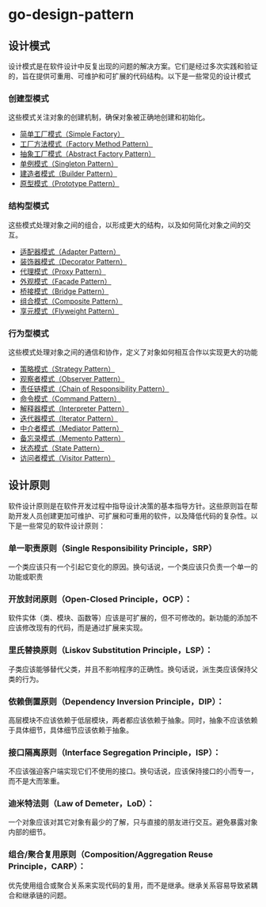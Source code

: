 # go-design-pattern

## 设计模式
设计模式是在软件设计中反复出现的问题的解决方案。它们是经过多次实践和验证的，旨在提供可重用、可维护和可扩展的代码结构。以下是一些常见的设计模式

### 创建型模式
这些模式关注对象的创建机制，确保对象被正确地创建和初始化。
+ [简单工厂模式（Simple Factory）](./1_1_simple_facoty/READMED.md)
+ [工厂方法模式（Factory Method Pattern）](./1_2_facotry_method/READMED.md)
+ [抽象工厂模式（Abstract Factory Pattern）](./1_3_abstract_factory/READMED.md)
+ [单例模式（Singleton Pattern）](./1_4_singleton/READMED.md)
+ [建造者模式（Builder Pattern）](./1_5_builder/READMED.md)
+ [原型模式（Prototype Pattern）](./1_6_prototype)

### 结构型模式
这些模式处理对象之间的组合，以形成更大的结构，以及如何简化对象之间的交互。
+ [适配器模式（Adapter Pattern）](./2_1_adapter/READMED.md)
+ [装饰器模式（Decorator Pattern）](./2_2_decorator/READMED.md)
+ [代理模式（Proxy Pattern）](./2_3_proxy/READMED.md)
+ [外观模式（Facade Pattern）](./2_4_facade/READMED.md)
+ [桥接模式（Bridge Pattern）](./2_5_bridge/READMED.md)
+ [组合模式（Composite Pattern）](./2_6_composite/READMED.md)
+ [享元模式（Flyweight Pattern）](./2_7_flyweight/READMED.md)

### 行为型模式
这些模式处理对象之间的通信和协作，定义了对象如何相互合作以实现更大的功能
+ [策略模式（Strategy Pattern）](./3_1_strategy/READMED.md)
+ [观察者模式（Observer Pattern）](./3_2_observer/READMED.md)
+ [责任链模式（Chain of Responsibility Pattern）](./3_3_responsibility_chan/READMED.md)
+ [命令模式（Command Pattern）](./3_4_command/READMED.md)
+ [解释器模式（Interpreter Pattern）](./3_5_interpreter/READMED.md)
+ [迭代器模式（Iterator Pattern）](./3_6_iterator/READMED.md)
+ [中介者模式（Mediator Pattern）](./3_7_mediator/READMED.md)
+ [备忘录模式（Memento Pattern）](./3_8_memento/READMED.md)
+ [状态模式（State Pattern）](./3_9_state/READMED.md)
+ [访问者模式（Visitor Pattern）](./3_10_visitor/READMED.md)

## 设计原则
软件设计原则是在软件开发过程中指导设计决策的基本指导方针。这些原则旨在帮助开发人员创建更加可维护、可扩展和可重用的软件，以及降低代码的复杂性。以下是一些常见的软件设计原则：

### 单一职责原则（Single Responsibility Principle，SRP）
一个类应该只有一个引起它变化的原因。换句话说，一个类应该只负责一个单一的功能或职责

### 开放封闭原则（Open-Closed Principle，OCP）：
软件实体（类、模块、函数等）应该是可扩展的，但不可修改的。新功能的添加不应该修改现有的代码，而是通过扩展来实现。

### 里氏替换原则（Liskov Substitution Principle，LSP）：
子类应该能够替代父类，并且不影响程序的正确性。换句话说，派生类应该保持父类的行为。

### 依赖倒置原则（Dependency Inversion Principle，DIP）：
高层模块不应该依赖于低层模块，两者都应该依赖于抽象。同时，抽象不应该依赖于具体细节，具体细节应该依赖于抽象。

### 接口隔离原则（Interface Segregation Principle，ISP）：
不应该强迫客户端实现它们不使用的接口。换句话说，应该保持接口的小而专一，而不是大而笨重。

### 迪米特法则（Law of Demeter，LoD）：
一个对象应该对其它对象有最少的了解，只与直接的朋友进行交互。避免暴露对象内部的细节。

### 组合/聚合复用原则（Composition/Aggregation Reuse Principle，CARP）：
优先使用组合或聚合关系来实现代码的复用，而不是继承。继承关系容易导致紧耦合和继承链的问题。